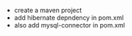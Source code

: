 - create a maven project
- add hibernate depndency in pom.xml
- also add mysql-connector in pom.xml 